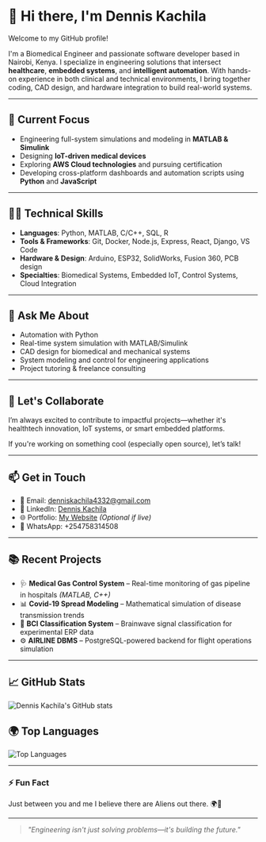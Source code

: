# 👋 Hi there, I'm Dennis Kachila

Welcome to my GitHub profile!

I'm a Biomedical Engineer and passionate software developer based in Nairobi, Kenya. I specialize in engineering solutions that intersect **healthcare**, **embedded systems**, and **intelligent automation**. With hands-on experience in both clinical and technical environments, I bring together coding, CAD design, and hardware integration to build real-world systems.

---

## 🔭 Current Focus
- Engineering full-system simulations and modeling in **MATLAB & Simulink**
- Designing **IoT-driven medical devices**
- Exploring **AWS Cloud technologies** and pursuing certification
- Developing cross-platform dashboards and automation scripts using **Python** and **JavaScript**

---

## 👨‍💻 Technical Skills
- **Languages**: Python, MATLAB, C/C++, SQL, R
- **Tools & Frameworks**: Git, Docker, Node.js, Express, React, Django, VS Code
- **Hardware & Design**: Arduino, ESP32, SolidWorks, Fusion 360, PCB design
- **Specialties**: Biomedical Systems, Embedded IoT, Control Systems, Cloud Integration

---

## 🧠 Ask Me About
- Automation with Python
- Real-time system simulation with MATLAB/Simulink
- CAD design for biomedical and mechanical systems
- System modeling and control for engineering applications
- Project tutoring & freelance consulting

---

## 🤝 Let's Collaborate
I’m always excited to contribute to impactful projects—whether it's healthtech innovation, IoT systems, or smart embedded platforms.

If you're working on something cool (especially open source), let’s talk!

---

## 📫 Get in Touch
- 📧 Email: [denniskachila4332@gmail.com](mailto:denniskachila4332@gmail.com)
- 🔗 LinkedIn: [Dennis Kachila](https://www.linkedin.com/in/dennis-kachila)
- 🌐 Portfolio: [My Website](https://dennis-kachila.github.io) *(Optional if live)*
- 💬 WhatsApp: +254758314508

---

## 📚 Recent Projects
- 🩺 **Medical Gas Control System** – Real-time monitoring of gas pipeline in hospitals *(MATLAB, C++)*
- 📊 **Covid-19 Spread Modeling** – Mathematical simulation of disease transmission trends
- 🤖 **BCI Classification System** – Brainwave signal classification for experimental ERP data
- ⚙️ **AIRLINE DBMS** – PostgreSQL-powered backend for flight operations simulation

---

## 📈 GitHub Stats
![Dennis Kachila's GitHub stats](https://github-readme-stats.vercel.app/api?username=dennis-kachila&show_icons=true&theme=radical)

## 🌍 Top Languages
![Top Languages](https://github-readme-stats.vercel.app/api/top-langs/?username=dennis-kachila&layout=compact&theme=radical)

---

### ⚡ Fun Fact
Just between you and me I believe there are Aliens out there. 🌍🚀

---

> *"Engineering isn't just solving problems—it's building the future."*



<!---
dennis-kachila/dennis-kachila is a ✨ special ✨ repository because its `README.md` (this file) appears on your GitHub profile.
You can click the Preview link to take a look at your changes.
--->
